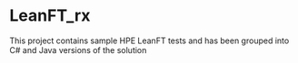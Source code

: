 # LeanFT_rx
This project contains sample HPE LeanFT tests and has been grouped into C# and Java versions of the solution
